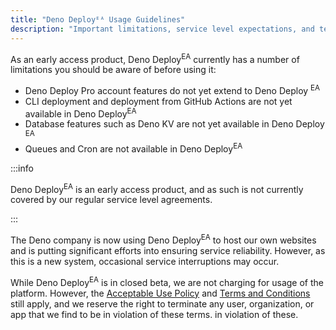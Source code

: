 ```yaml
---
title: "Deno Deployᴱᴬ Usage Guidelines"
description: "Important limitations, service level expectations, and terms of use for the Deno Deploy Early Access program."
---
```


As an early access product, Deno Deploy<sup>EA</sup> currently has a number of
limitations you should be aware of before using it:

- Deno Deploy Pro account features do not yet extend to Deno Deploy
  <sup>EA</sup>
- CLI deployment and deployment from GitHub Actions are not yet available in
  Deno Deploy<sup>EA</sup>
- Database features such as Deno KV are not yet available in Deno Deploy
  <sup>EA</sup>
- Queues and Cron are not available in Deno Deploy<sup>EA</sup>

:::info

Deno Deploy<sup>EA</sup> is an early access product, and as such is not
currently covered by our regular service level agreements.

:::

The Deno company is now using Deno Deploy<sup>EA</sup> to host our own websites
and is putting significant efforts into ensuring service reliability. However,
as this is a new system, occasional service interruptions may occur.

While Deno Deploy<sup>EA</sup> is in closed beta, we are not charging for usage
of the platform. However, the
[Acceptable Use Policy](/deploy/manual/acceptable-use-policy/) and
[Terms and Conditions](/deploy/manual/terms-and-conditions/) still apply, and we
reserve the right to terminate any user, organization, or app that we find to be
in violation of these terms. in violation of these.
